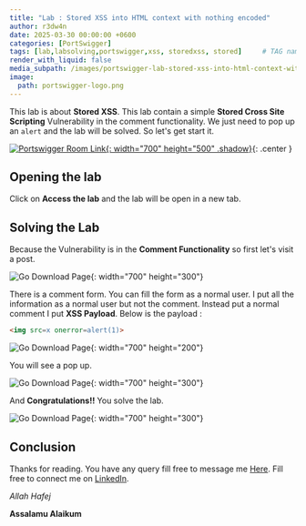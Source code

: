```yaml
---
title: "Lab : Stored XSS into HTML context with nothing encoded"
author: r3dw4n
date: 2025-03-30 00:00:00 +0600
categories: [PortSwigger]
tags: [lab,labsolving,portswigger,xss, storedxss, stored]     # TAG names should always be lowercase
render_with_liquid: false
media_subpath: /images/portswigger-lab-stored-xss-into-html-context-with-nothing-encoded
image:
  path: portswigger-logo.png
---
```


This lab is about **Stored XSS**. This lab contain a simple **Stored Cross Site Scripting** Vulnerability in the comment functionality. We just need to pop up an `alert` and the lab will be solved. So let's get start it.

[![Portswigger Room Link](lab_description.png){: width="700" height="500" .shadow}](https://portswigger.net/web-security/cross-site-scripting/stored/lab-html-context-nothing-encoded){: .center }

## Opening the lab

Click on **Access the lab** and the lab will be open in a new tab.

## Solving the Lab

Because the Vulnerability is in the **Comment Functionality** so first let's visit a post.

![Go Download Page](where_the_vulnerability_locate.png){: width="700" height="300"}

There is a comment form. You can fill the form as a normal user. I put all the information as a normal user but not the comment. Instead put a normal comment I put **XSS Payload**. Below is the payload : 

```html
<img src=x onerror=alert(1)>
```

![Go Download Page](put_payload.png){: width="700" height="200"}

You will see a pop up.

![Go Download Page](pop_up_alert.png){: width="700" height="300"}

And **Congratulations!!** You solve the lab.

![Go Download Page](lab_solved.png){: width="700" height="300"}

## Conclusion

Thanks for reading. You have any query fill free to message me [Here](https://r3dw4n48m3d.github.io/portfolio/contact.html). Fill free to connect me on [LinkedIn](https://linkedin.com/in/r3dw4n-48m3d). 

*Allah Hafej* 

**Assalamu Alaikum**